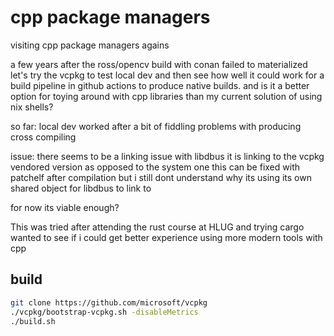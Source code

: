 # cpp package managers

visiting cpp package managers agains

a few years after the ross/opencv build with conan failed to materialized
let's try the vcpkg to test local dev and then see how well it could work
for a build pipeline in github actions to produce native builds.
and is it a better option for toying around with cpp libraries than my
current solution of using nix shells?

so far:
local dev worked after a bit of fiddling
problems with producing cross compiling

issue:
there seems to be a linking issue with libdbus
it is linking to the vcpkg vendored version as opposed to the system one
this can be fixed with patchelf after compilation
but i still dont understand why its using its own shared object for libdbus
to link to

for now its viable enough?

This was tried after attending the rust course at HLUG and trying cargo
wanted to see if i could get better experience using more modern tools with cpp

## build

```bash
git clone https://github.com/microsoft/vcpkg
./vcpkg/bootstrap-vcpkg.sh -disableMetrics
./build.sh
```
